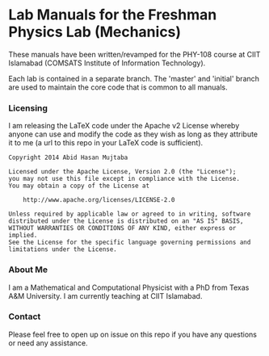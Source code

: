 # Lab Manuals for the Freshman Physics Lab (Mechanics)

These manuals have been written/revamped for the PHY-108 course at CIIT Islamabad (COMSATS Institute of Information Technology).

Each lab is contained in a separate branch. The 'master' and 'initial' branch are used to maintain the core code that is common to all manuals.

### Licensing

I am releasing the LaTeX code under the Apache v2 License whereby anyone can use and modify the code as they wish as long as they attribute it to me (a url to this repo in your LaTeX code is sufficient).

```
Copyright 2014 Abid Hasan Mujtaba

Licensed under the Apache License, Version 2.0 (the "License");
you may not use this file except in compliance with the License.
You may obtain a copy of the License at

    http://www.apache.org/licenses/LICENSE-2.0

Unless required by applicable law or agreed to in writing, software
distributed under the License is distributed on an "AS IS" BASIS,
WITHOUT WARRANTIES OR CONDITIONS OF ANY KIND, either express or implied.
See the License for the specific language governing permissions and
limitations under the License.
```


### About Me

I am a Mathematical and Computational Physicist with a PhD from Texas A&M University. I am currently teaching at CIIT Islamabad.

### Contact

Please feel free to open up on issue on this repo if you have any questions or need any assistance.
